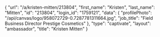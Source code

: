 {
    "url": "\/a\/kristen-mitten\/213804",
    "first_name": "Kristen",
    "last_name": "Mitten",
    "id": "213804",
    "login_id": "1759121",
    "data": {
        "profilePhoto": "\/api\/canvas\/logo\/958072729-0.7287781311664.jpg",
        "job_title": "Field Business Director Prestige Cosmetics"
    },
    "type": "captivate",
    "layout": "ambassador",
    "title": "Kristen Mitten"
}
